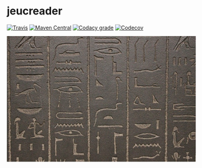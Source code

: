 jeucreader
===

[![Travis](https://img.shields.io/travis/io7m/jeucreader.png?style=flat-square)](https://travis-ci.org/io7m/jeucreader)
[![Maven Central](https://img.shields.io/maven-central/v/com.io7m.jeucreader/com.io7m.jeucreader.png?style=flat-square)](http://search.maven.org/#search%7Cga%7C1%7Cg%3A%22com.io7m.jeucreader%22)
[![Codacy grade](https://img.shields.io/codacy/grade/5e8b3ea1007d46408b44bb7ef3e6cc0b.png?style=flat-square)](https://www.codacy.com/app/github_79/jeucreader)
[![Codecov](https://img.shields.io/codecov/c/github/io7m/jeucreader.png?style=flat-square)](https://codecov.io/gh/io7m/jeucreader)

![jeucreader](./src/site/resources/jeucreader.jpg?raw=true)

